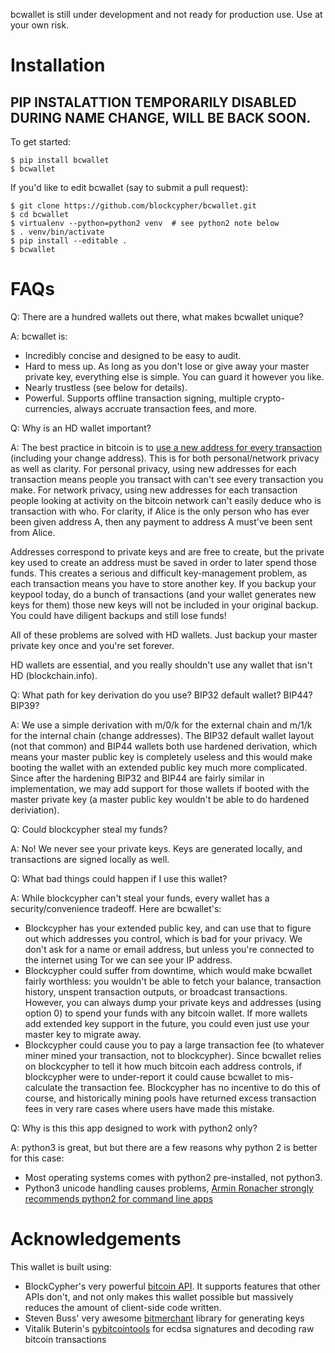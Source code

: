bcwallet is still under development and not ready for production use. Use at your own risk.

# Installation

## PIP INSTALATTION TEMPORARILY DISABLED DURING NAME CHANGE, WILL BE BACK SOON.

To get started:
```
$ pip install bcwallet
$ bcwallet
```

If you'd like to edit bcwallet (say to submit a pull request):
```
$ git clone https://github.com/blockcypher/bcwallet.git
$ cd bcwallet
$ virtualenv --python=python2 venv  # see python2 note below 
$ . venv/bin/activate
$ pip install --editable .
$ bcwallet
```

# FAQs

Q: There are a hundred wallets out there, what makes bcwallet unique?

A: bcwallet is:
- Incredibly concise and designed to be easy to audit.
- Hard to mess up. As long as you don't lose or give away your master private key, everything else is simple. You can guard it however you like.
- Nearly trustless (see below for details).
- Powerful. Supports offline transaction signing, multiple crypto-currencies, always accruate transaction fees, and more.


Q: Why is an HD wallet important?

A: The best practice in bitcoin is to [use a new address for every transaction](https://bitcoin.org/en/protect-your-privacy) (including your change address). This is for both personal/network privacy as well as clarity. For personal privacy, using new addresses for each transaction means people you transact with can't see every transaction you make. For network privacy, using new addresses for each transaction people looking at activity on the bitcoin network can't easily deduce who is transaction with who. For clarity, if Alice is the only person who has ever been given address A, then any payment to address A must've been sent from Alice.

Addresses correspond to private keys and are free to create, but the private key used to create an address must be saved in order to later spend those funds. This creates a serious and difficult key-management problem, as each transaction means you have to store another key. If you backup your keypool today, do a bunch of transactions (and your wallet generates new keys for them) those new keys will not be included in your original backup. You could have diligent backups and still lose funds!

All of these problems are solved with HD wallets. Just backup your master private key once and you're set forever.

HD wallets are essential, and you really shouldn't use any wallet that isn't HD (<cough>blockchain.info</cough>). 


Q: What path for key derivation do you use? BIP32 default wallet? BIP44? BIP39?

A: We use a simple derivation with m/0/k for the external chain and m/1/k for the internal chain (change addresses). The BIP32 default wallet layout (not that common) and BIP44 wallets both use hardened derivation, which means your master public key is completely useless and this would make booting the wallet with an extended public key much more complicated. Since after the hardening BIP32 and BIP44 are fairly similar in implementation, we may add support for those wallets if booted with the master private key (a master public key wouldn't be able to do hardened deriviation).


Q: Could blockcypher steal my funds?

A: No! We never see your private keys. Keys are generated locally, and transactions are signed locally as well.


Q: What bad things could happen if I use this wallet?

A: While blockcypher can't steal your funds, every wallet has a security/convenience tradeoff. Here are bcwallet's:
- Blockcypher has your extended public key, and can use that to figure out which addresses you control, which is bad for your privacy. We don't ask for a name or email address, but unless you're connected to the internet using Tor we can see your IP address.
- Blockcypher could suffer from downtime, which would make bcwallet fairly worthless: you wouldn't be able to fetch your balance, transaction history, unspent transaction outputs, or broadcast transactions. However, you can always dump your private keys and addresses (using option 0) to spend your funds with any bitcoin wallet. If more wallets add extended key support in the future, you could even just use your master key to migrate away.
- Blockcypher could cause you to pay a large transaction fee (to whatever miner mined your transaction, not to blockcypher). Since bcwallet relies on blockcypher to tell it how much bitcoin each address controls, if blockcypher were to under-report it could cause bcwallet to mis-calculate the transaction fee. Blockcypher has no incentive to do this of course, and historically mining pools have returned excess transaction fees in very rare cases where users have made this mistake.

Q: Why is this this app designed to work with python2 only?

A: python3 is great, but but there are a few reasons why python 2 is better for this case:
- Most operating systems comes with python2 pre-installed, not python3.
- Python3 unicode handling causes problems, [Armin Ronacher strongly recommends python2 for command line apps](http://click.pocoo.org/4/python3/)

# Acknowledgements

This wallet is built using:
- BlockCypher's very powerful [bitcoin API](https://github.com/sbuss). It supports features that other APIs don't, and not only makes this wallet possible but massively reduces the amount of client-side code written.
- Steven Buss' very awesome [bitmerchant](https://github.com/sbuss) library for generating keys
- Vitalik Buterin's [pybitcointools](https://bootstrap.pypa.io/get-pip.py) for ecdsa signatures and decoding raw bitcoin transactions
